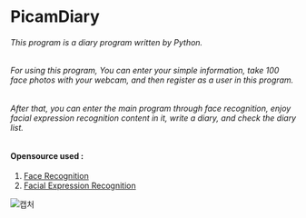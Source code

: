# PicamDiary
###### This program is a diary program written by Python.
###### For using this program, You can enter your simple information, take 100 face photos with your webcam, and then register as a user in this program. 
###### After that, you can enter the main program through face recognition, enjoy facial expression recognition content in it, write a diary, and check the diary list.

#### Opensource used :
1. [Face Recognition](https://github.com/codeingschool/Facial-Recognition)
2. [Facial Expression Recognition](https://github.com/omar178/Emotion-recognition)

![캡처](https://user-images.githubusercontent.com/62979330/128454080-640f5a1c-ad8a-499d-ac91-1d31481aaac2.PNG)
